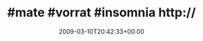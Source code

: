 ---
retweeted: false
source: <a href="http://twitter.com" rel="nofollow">Twitter Web Client</a>
entities:
  hashtags:
  - text: mate
    indices:
    - '0'
    - '5'
  - text: vorrat
    indices:
    - '6'
    - '13'
  - text: insomnia
    indices:
    - '14'
    - '23'
  symbols: []
  user_mentions: []
  urls: []
display_text_range:
- '0'
- '44'
favorite_count: '0'
id_str: '1307214482'
truncated: false
retweet_count: '0'
id: '1307214482'
created_at: Tue Mar 10 20:42:33 +0000 2009
favorited: false
full_text: "#mate #vorrat #insomnia http://short.to/210t"
lang: qme
tags:
- mate
- vorrat
- insomnia
- pesos:twitter
date: '2009-03-10T20:42:33+00:00'
src: https://twitter.com/bascht/status/1307214482
original_url: https://twitter.com/bascht/status/1307214482
type: twitter_tweet
text: "#mate #vorrat #insomnia http://short.to/210t"
title: "#mate #vorrat #insomnia http://"

---